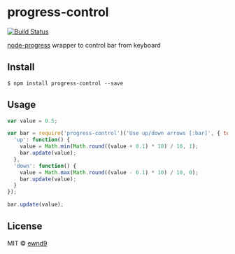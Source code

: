 # progress-control

[![Build Status](https://travis-ci.org/ewnd9/progress-control.svg?branch=master)](https://travis-ci.org/ewnd9/progress-control)

[node-progress](https://github.com/tj/node-progress) wrapper to control bar from keyboard

## Install

```
$ npm install progress-control --save
```

## Usage

```javascript
var value = 0.5;

var bar = require('progress-control')('Use up/down arrows [:bar]', { total: 10 }, {
  'up': function() {
    value = Math.min(Math.round((value + 0.1) * 10) / 10, 1);
    bar.update(value);
  },
  'down': function() {
    value = Math.max(Math.round((value - 0.1) * 10) / 10, 0);
    bar.update(value);
  }
});

bar.update(value);
```

## License

MIT © [ewnd9](http://ewnd9.com)
